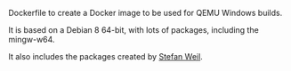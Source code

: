 Dockerfile to create a Docker image to be used for QEMU Windows builds.

It is based on a Debian 8 64-bit, with lots of packages, including the mingw-w64.

It also includes the packages created by [Stefan Weil](http://qemu.weilnetz.de/debian/).
